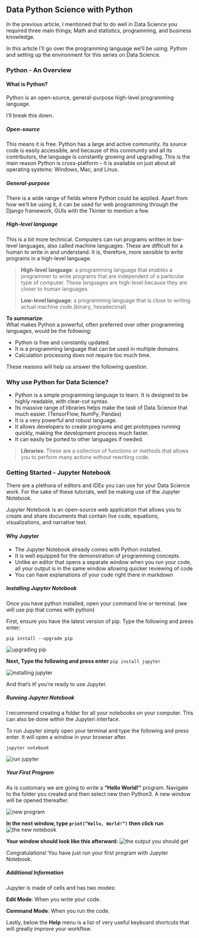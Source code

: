 ## Data Python Science with Python  

In the previous article, I mentioned that to do well in Data Science you required three main things; Math and statistics, programming, and business knowledge.

In this article I’ll go over the programming language we’ll be using; Python and setting up the environment for this series on Data Science.


### Python - An Overview 

#### What is Python?
Python is an open-source, general-purpose high-level programming language.

I’ll break this down.


##### Open-source
This means it is free. Python has a large and active community. Its source code is easily accessible, and because of this community and all its contributors, the language is constantly growing and upgrading. This is the main reason Python is cross-platform – it is available on just about all operating systems: Windows, Mac, and Linux.

#####  General-purpose 
There is a wide range of fields where Python could be applied. Apart from how we’ll be using it, it can be used for web programming through the Django framework, GUIs with the Tkinter to mention a few.

##### High-level language
This is a bit more technical.
Computers can run programs written in low-level languages, also called machine languages. These are difficult for a human to write in and understand. It is, therefore, more sensible to write programs in a high-level language. 

>**High-level language**: a programming language that enables a programmer to write programs that are independent of a particular type of computer. These languages are high-level because they are closer to human languages.  
>
>**Low-level language**: a programming language that is close to writing actual machine code.(binary, hexadecimal)

**To summarize**:      
What makes Python a powerful, often preferred over other programming languages, would be the following:
- Python is free and constantly updated.
- It is a programming language that can be used in multiple domains.
- Calculation processing does not require too much time.
 
These reasons will help us answer the following question. 


### Why use Python for Data Science?
- Python is a simple programming language to learn. It is designed to be highly readable, with clear-cut syntax.
- Its massive range of libraries helps make the task of Data Science that much easier. (TensorFlow, NumPy, Pandas)
- It is a very powerful and robust language.
- It allows developers to create programs and get prototypes running quickly, making the development process much faster.
- It can easily be ported to other languages if needed.

>**Libraries**: These are a collection of functions or methods that allows you to perform many actions without rewriting code.


### Getting Started - Jupyter Notebook
There are a plethora of editors and IDEs you can use for your Data Science work. For the sake of these tutorials, well be making use of the Jupyter Notebook.  

Jupyter Notebook is an open-source web application that allows you to create and share documents that contain live code, equations, visualizations, and narrative text. 


#### Why Jupyter
- The Jupyter Notebook already comes with Python installed.
- It is well equipped for the demonstration of programming concepts.
- Unlike an editor that opens a separate window when you run your code, all your output is in the same window allowing quicker reviewing of code
- You can have explanations of your code right there in markdown


##### Installing Jupyter Notebook  

Once you have python installed, open your command line or terminal. (we will use pip that comes with python)  

First, ensure you have the latest version of pip. Type the following and press enter:  

`pip install --upgrade pip` 

![upgrading pip](https://codeswag.co.uk/wp-content/uploads/2020/01/upgrade-pip.png)


**Next, Type the following and press enter**
`pip install jupyter`  

![installing jupyter](https://codeswag.co.uk/wp-content/uploads/2020/01/installjupyter.png)  

And that’s it! you’re ready to use Jupyter.

##### Running Jupyter Notebook
I recommend creating a folder for all your notebooks on your computer. This can also be done within the Jupyteri interface.  

To run Jupyter simply open your terminal and type the following and press enter. It will open a window in your browser after.  

`jupyter notebook`  

![run jupyter](https://codeswag.co.uk/wp-content/uploads/2020/01/run-jupyter.png)


##### Your First Program
As is customary we are going to write a **“Hello World!”** program. 
Navigate to the folder you created and then select new then Python3. A new window will be opened thereafter. 

![new program](https://codeswag.co.uk/wp-content/uploads/2020/01/new-note.png)

**In the next window, type `print(“Hello, World!”)` then click run**  
![the new notebook](https://codeswag.co.uk/wp-content/uploads/2020/01/first-book.png)  

**Your window should look like this afterward:**
![the output you should get](https://codeswag.co.uk/wp-content/uploads/2020/01/hello-jupyter.png)  

Congratulations! You have just run your first program with Jupyter Notebook.  


##### Additional Information  

Jupyter is made of cells and has two modes:  

**Edit Mode**: When you write your code.  

**Command Mode**: When you run the code. 

Lastly, below the __Help__ menu is a list of very useful keyboard shortcuts that will greatly improve your workflow.

